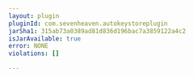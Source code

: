 ```yaml
---
layout: plugin
pluginId: com.sevenheaven.autokeystoreplugin
jarSha1: 315ab73a0389ad81d836d196bac7a3859122a4c2
isJarAvailable: true
error: NONE
violations: []

---
```

